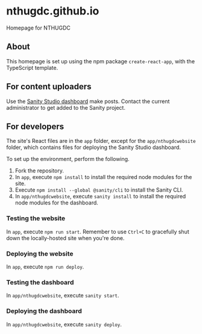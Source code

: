 # nthugdc.github.io
Homepage for NTHUGDC

## About
This homepage is set up using the npm package `create-react-app`, with the TypeScript template.

## For content uploaders

Use the [Sanity Studio dashboard](https://nthugdc.sanity.studio) make posts. Contact the current administrator to get added to the Sanity project.

## For developers

The site's React files are in the `app` folder, except for the `app/nthugdcwebsite` folder, which contains files for deploying the Sanity Studio dashboard.

To set up the environment, perform the following.
1. Fork the repository.
2. In `app`, execute `npm install` to install the required node modules for the site.
3. Execute `npm install --global @sanity/cli` to install the Sanity CLI.
4. In `app/nthugdcwebsite`, execute `sanity install` to install the required node modules for the dashboard.

### Testing the website
In `app`, execute `npm run start`. Remember to use `Ctrl+C` to gracefully shut down the locally-hosted site when you're done.

### Deploying the website
In `app`, execute `npm run deploy`.

### Testing the dashboard
In `app/nthugdcwebsite`, execute `sanity start`.

### Deploying the dashboard
In `app/nthugdcwebsite`, execute `sanity deploy`.


